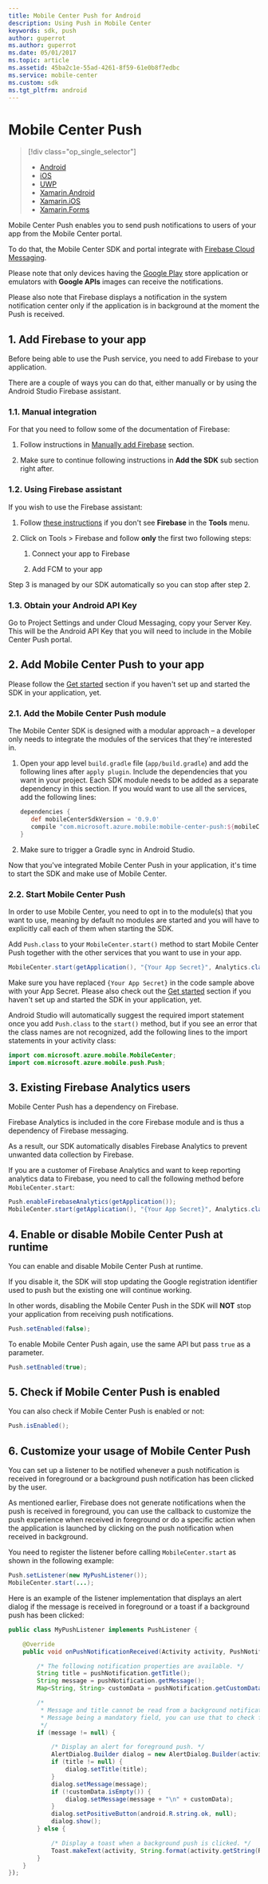 ```yaml
---
title: Mobile Center Push for Android
description: Using Push in Mobile Center
keywords: sdk, push
author: guperrot
ms.author: guperrot
ms.date: 05/01/2017
ms.topic: article
ms.assetid: 45ba2c1e-55ad-4261-8f59-61e0b8f7edbc
ms.service: mobile-center
ms.custom: sdk
ms.tgt_pltfrm: android
---
```


# Mobile Center Push

> [!div class="op_single_selector"]
> * [Android](android.md)
> * [iOS](ios.md)
> * [UWP](uwp.md)
> * [Xamarin.Android](xamarin-android.md)
> * [Xamarin.iOS](xamarin-ios.md)
> * [Xamarin.Forms](xamarin-forms.md)

Mobile Center Push enables you to send push notifications to users of your app from the Mobile Center portal.

To do that, the Mobile Center SDK and portal integrate with [Firebase Cloud Messaging](https://firebase.google.com/docs/cloud-messaging/).

Please note that only devices having the [Google Play](https://play.google.com) store application or emulators with **Google APIs** images can receive the notifications.

Please also note that Firebase displays a notification in the system notification center only if the application is in background at the moment the Push is received.

## 1. Add Firebase to your app

Before being able to use the Push service, you need to add Firebase to your application.

There are a couple of ways you can do that, either manually or by using the Android Studio Firebase assistant.

### 1.1. Manual integration

For that you need to follow some of the documentation of Firebase:

1. Follow instructions in [Manually add Firebase](https://firebase.google.com/docs/android/setup#manually_add_firebase) section.

2. Make sure to continue following instructions in **Add the SDK** sub section right after.

### 1.2. Using Firebase assistant

If you wish to use the Firebase assistant:

1. Follow [these instructions](https://developer.android.com/studio/write/firebase.html) if you don't see **Firebase** in the **Tools** menu.

2. Click on Tools > Firebase and follow **only** the first two following steps:

    1. Connect your app to Firebase

    2. Add FCM to your app

Step 3 is managed by our SDK automatically so you can stop after step 2.

### 1.3. Obtain your Android API Key
Go to Project Settings and under Cloud Messaging, copy your Server Key. This will be the Android API Key that you will need to include in the Mobile Center Push portal.

## 2. Add Mobile Center Push to your app

Please follow the [Get started](~/sdk/getting-started/android.md) section if you haven't set up and started the SDK in your application, yet.

### 2.1. Add the Mobile Center Push module

The Mobile Center SDK is designed with a modular approach – a developer only needs to integrate the modules of the services that they're interested in.

1. Open your app level `build.gradle` file (`app/build.gradle`) and add the following lines after `apply plugin`. Include the dependencies that you want in your project. Each SDK module needs to be added as a separate dependency in this section. If you would want to use all the services, add the following lines:

    ```groovy
    dependencies {
       def mobileCenterSdkVersion = '0.9.0'
       compile "com.microsoft.azure.mobile:mobile-center-push:${mobileCenterSdkVersion}"
    }
    ```

2. Make sure to trigger a Gradle sync in Android Studio.

Now that you've integrated Mobile Center Push in your application, it's time to start the SDK and make use of Mobile Center.

### 2.2. Start Mobile Center Push

In order to use Mobile Center, you need to opt in to the module(s) that you want to use, meaning by default no modules are started and you will have to explicitly call each of them when starting the SDK.

Add `Push.class` to your `MobileCenter.start()` method to start Mobile Center Push together with the other services that you want to use in your app.

```java
MobileCenter.start(getApplication(), "{Your App Secret}", Analytics.class, Crashes.class, Push.class);
```

Make sure you have replaced `{Your App Secret}` in the code sample above with your App Secret. Please also check out the [Get started](~/sdk/getting-started/android.md) section if you haven't set up and started the SDK in your application, yet.

Android Studio will automatically suggest the required import statement once you add `Push.class` to the `start()` method, but if you see an error that the class names are not recognized, add the following lines to the import statements in your activity class:

```java
import com.microsoft.azure.mobile.MobileCenter;
import com.microsoft.azure.mobile.push.Push;
```

## 3. Existing Firebase Analytics users

Mobile Center Push has a dependency on Firebase.

Firebase Analytics is included in the core Firebase module and is thus a dependency of Firebase messaging.

As a result, our SDK automatically disables Firebase Analytics to prevent unwanted data collection by Firebase.

If you are a customer of Firebase Analytics and want to keep reporting analytics data to Firebase, you need to call the following method before `MobileCenter.start`:

```java
Push.enableFirebaseAnalytics(getApplication());
MobileCenter.start(getApplication(), "{Your App Secret}", Analytics.class, Crashes.class, Push.class);
```

## 4. Enable or disable Mobile Center Push at runtime

You can enable and disable Mobile Center Push at runtime.

If you disable it, the SDK will stop updating the Google registration identifier used to push but the existing one will continue working.

In other words, disabling the Mobile Center Push in the SDK will **NOT** stop your application from receiving push notifications.

```java
Push.setEnabled(false);
```
To enable Mobile Center Push again, use the same API but pass `true` as a parameter.

```java
Push.setEnabled(true);
```

## 5. Check if Mobile Center Push is enabled

You can also check if Mobile Center Push is enabled or not:

```java
Push.isEnabled();
```

## 6. Customize your usage of Mobile Center Push 

You can set up a listener to be notified whenever a push notification is received in foreground or a background push notification has been clicked by the user.

As mentioned earlier, Firebase does not generate notifications when the push is received in foreground, you can use the callback to customize the push experience when received in foreground or do a specific action when the application is launched by clicking on the push notification when received in background.

You need to register the listener before calling `MobileCenter.start` as shown in the following example:

```java
Push.setListener(new MyPushListener());
MobileCenter.start(...);
```

Here is an example of the listener implementation that displays an alert dialog if the message is received in foreground or a toast if a background push has been clicked:

```java
public class MyPushListener implements PushListener {

    @Override
    public void onPushNotificationReceived(Activity activity, PushNotification pushNotification) {

        /* The following notification properties are available. */
        String title = pushNotification.getTitle();
        String message = pushNotification.getMessage();
        Map<String, String> customData = pushNotification.getCustomData();

        /*
         * Message and title cannot be read from a background notification object.
         * Message being a mandatory field, you can use that to check foreground vs background.
         */
        if (message != null) {

            /* Display an alert for foreground push. */
            AlertDialog.Builder dialog = new AlertDialog.Builder(activity);
            if (title != null) {
                dialog.setTitle(title);
            }
            dialog.setMessage(message);
            if (!customData.isEmpty()) {
                dialog.setMessage(message + "\n" + customData);
            }
            dialog.setPositiveButton(android.R.string.ok, null);
            dialog.show();
        } else {

            /* Display a toast when a background push is clicked. */
            Toast.makeText(activity, String.format(activity.getString(R.string.push_toast), customData), Toast.LENGTH_LONG).show(); // For example R.string.push_toast would be "Push clicked with data=%1s"
        }
    }
});
```
